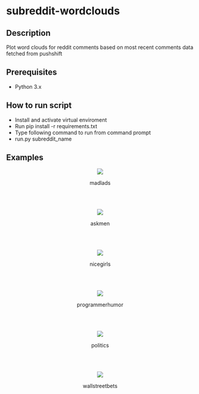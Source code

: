 # subreddit-wordclouds

## Description
Plot word clouds for reddit comments based on most recent comments data fetched from pushshift
## Prerequisites

- Python 3.x
## How to run script
- Install and activate virtual enviroment
- Run pip install -r requirements.txt
- Type following command to run from command prompt
- run.py subreddit_name
## Examples
<p align="center">
<img src="https://github.com/rajnivp/subreddit-wordclouds/blob/master/clouds/madlads.png">
  <p align="center">madlads</p>
</p><br><br>
<p align="center"> 
<img src="https://github.com/rajnivp/subreddit-wordclouds/blob/master/clouds/askmen.png">
  <p align="center">askmen</p>
</p><br><br>
<p align="center"> 
<img src="https://github.com/rajnivp/subreddit-wordclouds/blob/master/clouds/nicegirls.png">
  <p align="center">nicegirls</p>
</p><br><br>
<p align="center"> 
<img src="https://github.com/rajnivp/subreddit-wordclouds/blob/master/clouds/programmerhumor.png">
  <p align="center">programmerhumor</p>
</p><br><br>
<p align="center"> 
<img src="https://github.com/rajnivp/subreddit-wordclouds/blob/master/clouds/politics.png">
  <p align="center">politics</p>
</p><br><br>
<p align="center"> 
<img src="https://github.com/rajnivp/subreddit-wordclouds/blob/master/clouds/wallstreetbets.png">
  <p align="center">wallstreetbets</p>
</p><br><br>


